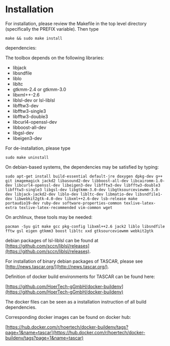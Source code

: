 # Installation

For installation, please review the Makefile in the top level
directory (specifically the PREFIX variable). Then type

````
make && sudo make install
````

dependencies:

The toolbox depends on the following libraries:

- libjack
- libsndfile
- liblo
- libltc
- gtkmm-2.4 or gtkmm-3.0
- libxml++-2.6
- liblsl-dev or lsl-liblsl
- libfftw3-dev
- libfftw3-single3
- libfftw3-double3
- libcurl4-openssl-dev
- libboost-all-dev
- libgsl-dev
- libeigen3-dev

For de-installation, please type

````
sudo make uninstall
````

On debian-based systems, the dependencies may be satisfied by typing:

````
sudo apt-get install build-essential default-jre doxygen dpkg-dev g++ git imagemagick jackd2 libasound2-dev libboost-all-dev libcairomm-1.0-dev libcurl4-openssl-dev libeigen3-dev libfftw3-dev libfftw3-double3 libfftw3-single3 libgsl-dev libgtkmm-3.0-dev libgtksourceviewmm-3.0-dev libjack-jackd2-dev liblo-dev libltc-dev libmatio-dev libsndfile1-dev libwebkit2gtk-4.0-dev libxml++2.6-dev lsb-release make portaudio19-dev ruby-dev software-properties-common texlive-latex-extra texlive-latex-recommended vim-common wget
````

On archlinux, these tools may be needed:
````
pacman -Syu git make gcc pkg-config libxml++2.6 jack2 liblo libsndfile fftw gsl eigen gtkmm3 boost libltc xxd gtksourceviewmm webkit2gtk
````

debian packages of lsl-liblsl can be found at 
[https://github.com/sccn/liblsl/releases](https://github.com/sccn/liblsl/releases).

For installation of binary debian packages of TASCAR, please see [http://news.tascar.org/](http://news.tascar.org/).


Definition of docker build environments for TASCAR can be found here:

[https://github.com/HoerTech-gGmbH/docker-buildenv](https://github.com/HoerTech-gGmbH/docker-buildenv)

The docker files can be seen as a installation instruction of all
build dependencies.

Corresponding docker images can be found on docker hub:

[https://hub.docker.com/r/hoertech/docker-buildenv/tags?page=1&name=tascar](https://hub.docker.com/r/hoertech/docker-buildenv/tags?page=1&name=tascar)


